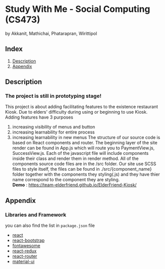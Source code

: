 # **Study With Me** - Social Computing (CS473)
by Akkanit, Mathichai, Phatarapran, Wirittipol


## **Index**
1. [Description](#description)
5. [Appendix](#Appendix)

## **Description**
### The project is still in prototyping stage!
This project is about adding facilitating features to the existence restaurant Kiosk. Due to elders' difficulty during using or beginning to use Kiosk. Adding features have 3 purposes 
1. increasing visibility of menus and button 
2. increasing learnability for entire process
3. increasing learnability in new menus
The structure of our source code is based on React components and router. The beginning layer of the site render can be found in App.js which will route you to PaymentView.js, SuccessView.js. Each of the javascript file will include components inside their class and render them in render method. All of the components source code files are in the /src folder. Our site use SCSS files to style itself, the files can be found in ./src/{component_name} folder together with the components they styling(.js) and they have thier name correspond to the component they are styling.  
**Demo** : https://team-elderfriend.github.io/ElderFriend-Kiosk/

## **Appendix**

### Libraries and Framework
you can also find the list in `package.json` file
- [react](https://reactjs.org)
- [react-bootstrap](https://react-bootstrap.netlify.com)
- [fontawesome](https://fontawesome.com)
- [react-redux](https://react-redux.js.org)
- [react-router](https://reacttraining.com/react-router/core/guides/philosophy)
- [material-ui](https://material-ui.com)